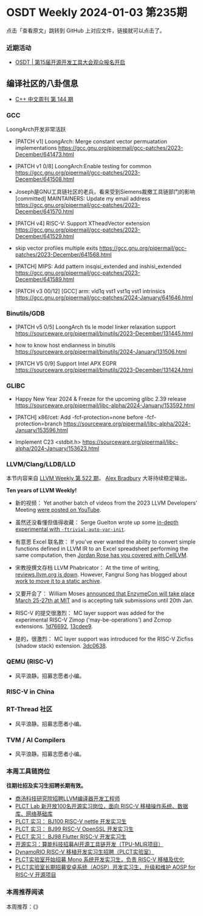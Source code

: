 # OSDT Weekly 2024-01-03 第235期

点击「查看原文」跳转到 GitHub 上对应文件，链接就可以点击了。

### 近期活动

- [OSDT | 第15届开源开发工具大会观众报名开启](https://mp.weixin.qq.com/s/fVRqXdQD2crr_MPk_7STmg)

## 编译社区的八卦信息

- [C++ 中文周刊 第 144 期](https://mp.weixin.qq.com/s/Z1UqITGuNYEUME9PBTY30g)

### GCC

  LoongArch开发非常活跃
- [PATCH v1] LoongArch: Merge constant vector permuatation implementations
  https://gcc.gnu.org/pipermail/gcc-patches/2023-December/641473.html

- [PATCH v1 0/8] LoongArch:Enable testing for common
  https://gcc.gnu.org/pipermail/gcc-patches/2023-December/641508.html

- Joseph是GNU工具链社区的老兵，看来受到Siemens裁撤工具链部门的影响
  [committed] MAINTAINERS: Update my email address
  https://gcc.gnu.org/pipermail/gcc-patches/2023-December/641570.html

- [PATCH v4] RISC-V: Support XTheadVector extension
  https://gcc.gnu.org/pipermail/gcc-patches/2023-December/641529.html

- skip vector profiles multiple exits
  https://gcc.gnu.org/pipermail/gcc-patches/2023-December/641568.html

- [PATCH] MIPS: Add pattern insqisi_extended and inshisi_extended
  https://gcc.gnu.org/pipermail/gcc-patches/2023-December/641589.html

- [PATCH v3 00/12] [GCC] arm: vld1q vst1 vst1q vst1 intrinsics
  https://gcc.gnu.org/pipermail/gcc-patches/2024-January/641646.html

### Binutils/GDB

- [PATCH v5 0/5] LoongArch tls le model linker relaxation support
  https://sourceware.org/pipermail/binutils/2023-December/131445.html

- how to know host endianness in binutils
  https://sourceware.org/pipermail/binutils/2024-January/131506.html

- [PATCH V5 0/9] Support Intel APX EGPR
  https://sourceware.org/pipermail/binutils/2023-December/131424.html

### GLIBC

- Happy New Year 2024 & Freeze for the upcoming glibc 2.39 release
  https://sourceware.org/pipermail/libc-alpha/2024-January/153592.html

- [PATCH] x86/cet: Add -fcf-protection=none before -fcf-protection=branch
  https://sourceware.org/pipermail/libc-alpha/2024-January/153596.html

- Implement C23 <stdbit.h>
  https://sourceware.org/pipermail/libc-alpha/2024-January/153623.html

### LLVM/Clang/LLDB/LLD

本节内容来自 [LLVM Weekly 第 522 期](http://llvmweekly.org/issue/522)，
[Alex Bradbury](https://www.linkedin.com/in/alex-bradbury/) 大哥持续稳定输出。


**Ten years of LLVM Weekly!**

* 新的视频： Yet another batch of videos from the 2023 LLVM Developers' Meeting [were posted on YouTube](https://www.youtube.com/playlist?list=PL_R5A0lGi1AD9nPVlv7mG8_2mMSiL_0Ik).

* 虽然还没看懂但值得收藏： Serge Guelton wrote up some [in-depth experimental with `-ftrivial-auto-var-init`](https://serge-sans-paille.github.io/pythran-stories/trivial-auto-var-init-experiments.html).

* 有意思 Excel 联名款： If you've ever wanted the ability to convert simple functions defined in LLVM IR to an Excel spreadsheet performing the same computation, then [Jordan Rose has you covered with CellLVM](https://belkadan.com/blog/2023/12/CellLVM/).

* 宋教授撰文存档 LLVM Phabricator： At the time of writing, [reviews.llvm.org is down](https://discourse.llvm.org/t/cant-access-https-reviews-llvm-org/75905/).  However, Fangrui Song has blogged about [work to move it to a static archive](https://maskray.me/blog/2023-12-30-reviews.llvm.org-became-read-only-archive).

* 又要开会了： William Moses [announced that EnzymeCon will take place March 25-27th at MIT](https://discourse.llvm.org/t/enzymecon-2024-is-3-25-3-27-talk-deadline-1-20/75976) and is accepting talk submissions until 20th Jan.

* RISC-V 的提交很激烈： MC layer support was added for the experimental RISC-V Zimop ('may-be-operations') and Zcmop extensions.
  [1d76692](https://github.com/llvm/llvm-project/commit/1d76692cf831),
  [13cdee9](https://github.com/llvm/llvm-project/commit/13cdee9047d2).

* 是的，很激烈： MC layer support was introduced for the RISC-V Zicfiss (shadow stack) extension.
  [3dc0638](https://github.com/llvm/llvm-project/commit/3dc0638cfc19).

### QEMU (RISC-V)

- 风平浪静。招募志愿者小编。

### RISC-V in China

### RT-Thread 社区

- 风平浪静。招募志愿者小编。

### TVM / AI Compilers

- 风平浪静。招募志愿者小编。

### 本周工具链岗位

**往期社招及实习生招聘长期有效。**

- [商汤科技研究院招聘LLVM编译器开发工程师](https://mp.weixin.qq.com/s/4j-Qin8LFUJlzKzFIpIKpw)
- [PLCT Lab 新开放100名开源实习岗位，面向 RISC-V 移植操作系统、数据库、网络基础库](https://mp.weixin.qq.com/s/ebvIxcplB8Jtw18LMoXTTQ)
- [PLCT 实习： BJ100 RISC-V nettle 开发实习生](https://mp.weixin.qq.com/s/GEUKRlxILFpdHQbv-yxWQQ)
- [PLCT 实习： BJ99 RISC-V OpenSSL 开发实习生](https://mp.weixin.qq.com/s/pzy6sbW50r3aLw3Dt36oBQ)
- [PLCT 实习： BJ98 Flutter RISC-V 开发实习生](https://mp.weixin.qq.com/s/gQYT_rhtLE8jGg6WWAztDA)
- [开源实习：算能科技招募AI开源工具链开发（TPU-MLIR项目）](https://mp.weixin.qq.com/s/IBJh0ip4k11PzIMZecsWSw)
- [DynamoRIO RISC-V 移植开发实习生招聘（PLCT实验室）](https://mp.weixin.qq.com/s/J_5TjT6DOqeOXJXQI5VQxw)
- [PLCT实验室开始招募 Mono 系统开发实习生，负责 RISC-V 移植及优化](https://mp.weixin.qq.com/s/whEW7Hay1jIP1tBzIPay1A)
- [PLCT实验室长期招募安卓系统（AOSP）开发实习生，升级和维护 AOSP for RISC-V 开源项目](https://mp.weixin.qq.com/s/dJP2cEB1nex2inR5c-cJog)


### 本周推荐阅读

本周推荐：《》
